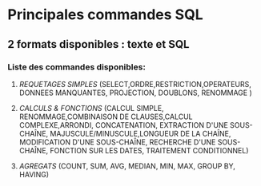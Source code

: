 # Principales commandes SQL

## 2 formats disponibles : texte et SQL

### **Liste des commandes disponibles**:
1. *REQUETAGES SIMPLES* (SELECT,ORDRE,RESTRICTION,OPERATEURS, DONNEES MANQUANTES, PROJECTION, DOUBLONS, RENOMMAGE )

2. *CALCULS & FONCTIONS* (CALCUL SIMPLE, RENOMMAGE,COMBINAISON DE CLAUSES,CALCUL COMPLEXE,ARRONDI, CONCATENATION, EXTRACTION D'UNE SOUS-CHAÎNE, MAJUSCULE/MINUSCULE,LONGUEUR DE LA CHAÎNE, MODIFICATION D'UNE SOUS-CHAÎNE, RECHERCHE D'UNE SOUS-CHAÎNE, FONCTION SUR LES DATES, TRAITEMENT CONDITIONNEL)

3. *AGREGATS* (COUNT, SUM, AVG, MEDIAN, MIN, MAX, GROUP BY, HAVING)
